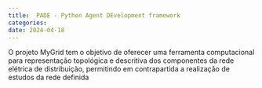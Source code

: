 ```yaml
---
title:  PADE - Python Agent DEvelopment framework
categories:
date: 2024-04-18
---
```


O projeto MyGrid tem o objetivo de oferecer uma ferramenta computacional para representação topológica e descritiva dos componentes da rede elétrica de distribuição, permitindo em contrapartida a realização de estudos da rede definida